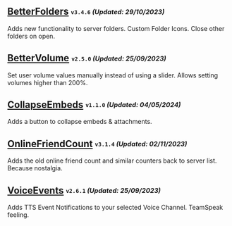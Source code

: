 ## [BetterFolders](https://betterdiscord.app/plugin/BetterFolders) <sub><sup>`v3.4.6` *(Updated: 29/10/2023)*</sup></sub>
Adds new functionality to server folders. Custom Folder Icons. Close other folders on open.

## [BetterVolume](https://betterdiscord.app/plugin/BetterVolume) <sub><sup>`v2.5.0` *(Updated: 25/09/2023)*</sup></sub>
Set user volume values manually instead of using a slider. Allows setting volumes higher than 200%.

## [CollapseEmbeds](https://betterdiscord.app/plugin/CollapseEmbeds) <sub><sup>`v1.1.0` *(Updated: 04/05/2024)*</sup></sub>
Adds a button to collapse embeds & attachments.

## [OnlineFriendCount](https://betterdiscord.app/plugin/OnlineFriendCount) <sub><sup>`v3.1.4` *(Updated: 02/11/2023)*</sup></sub>
Adds the old online friend count and similar counters back to server list. Because nostalgia.

## [VoiceEvents](https://betterdiscord.app/plugin/VoiceEvents) <sub><sup>`v2.6.1` *(Updated: 25/09/2023)*</sup></sub>
Adds TTS Event Notifications to your selected Voice Channel. TeamSpeak feeling.
